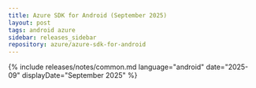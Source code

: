 ```yaml
---
title: Azure SDK for Android (September 2025)
layout: post
tags: android azure
sidebar: releases_sidebar
repository: azure/azure-sdk-for-android
---
```

{% include releases/notes/common.md language="android" date="2025-09" displayDate="September 2025" %}